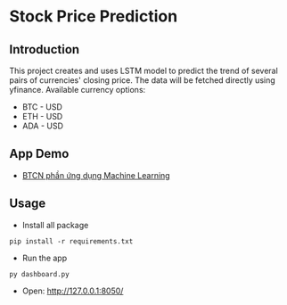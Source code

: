 # Stock Price Prediction

## Introduction

This project creates and uses LSTM model to predict the trend of several pairs of currencies' closing price. The data will be fetched directly using yfinance. Available currency options:

- BTC - USD
- ETH - USD
- ADA - USD

## App Demo

- [BTCN phần ứng dụng Machine Learning](https://youtu.be/T1XJmopUeko)

## Usage

- Install all package

```
pip install -r requirements.txt
```

- Run the app

```
py dashboard.py
```

- Open: http://127.0.0.1:8050/

